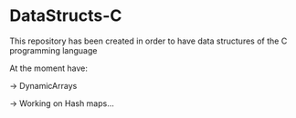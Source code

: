 # DataStructs-C

This repository has been created in order to have data structures of the C programming language

At the moment have:

-> DynamicArrays

-> Working on Hash maps...

